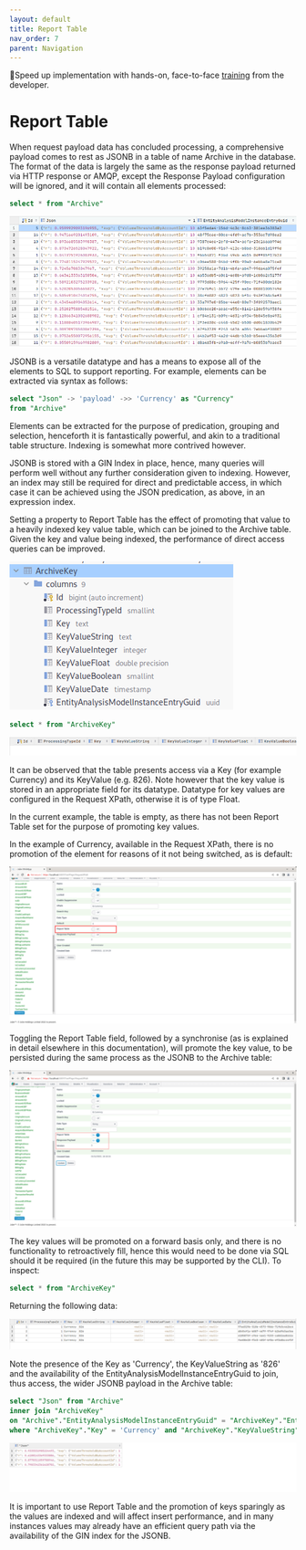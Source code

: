 ```yaml
---
layout: default
title: Report Table
nav_order: 7
parent: Navigation
---
```


🚀Speed up implementation with hands-on, face-to-face [training](https://www.jube.io/training) from the developer.

# Report Table
When request payload data has concluded processing, a comprehensive payload comes to rest as JSONB in a table of name Archive in the database.  The format of the data is largely the same as the response payload returned via HTTP response or AMQP,  except the Response Payload configuration will be ignored, and it will contain all elements processed:

```sql
select * from "Archive"
```

![Image](ContentsOfArchiveTable.png)

JSONB is a versatile datatype and has a means to expose all of the elements to SQL to support reporting.  For example,  elements can be extracted via syntax as follows:

```sql
select "Json" -> 'payload' ->> 'Currency' as "Currency"
from "Archive"
```

Elements can be extracted for the purpose of predication, grouping and selection,  henceforth it is fantastically powerful,  and akin to a traditional table structure.  Indexing is somewhat more contrived however.

JSONB is stored with a GIN Index in place, hence, many queries will perform well without any further consideration given to indexing.  However, an index may still be required for direct and predictable access, in which case  it can be achieved using the JSON predication, as above, in an expression index.

Setting a property to Report Table has the effect of promoting that value to a heavily indexed key value table, which can be joined to the Archive table.  Given the key and value being indexed, the performance of direct access queries can be improved.

![Image](AchiveKeyTableSpecification.png)

```sql
select * from "ArchiveKey"
```

![Image](EmptyArchiveKeyTable.png)

It can be observed that the table presents access via a Key (for example Currency) and its KeyValue (e.g. 826).  Note however that the key value is stored in an appropriate field for its datatype. Datatype for key values are configured in the Request XPath, otherwise it is of type Float.

In the current example,  the table is empty, as there has not been Report Table set for the purpose of promoting key values.

In the example of Currency, available in the Request XPath, there is no promotion of the element for reasons of it not being switched, as is default:

![Image](CurrencyWithoutReportTable.png)

Toggling the Report Table field, followed by a synchronise (as is explained in detail elsewhere in this documentation),  will promote the key value, to be persisted during the same process as the JSONB to the Archive table:

![Image](CurrencyUpdatedForReportTable.png)

The key values will be promoted on a forward basis only,  and there is no functionality to retroactively fill, hence this would need to be done via SQL should it be required (in the future this may be supported by the CLI).  To inspect:

```sql
select * from "ArchiveKey"
```

Returning the following data:

![Image](AvailableArchiveKeys.png)

Note the presence of the Key as 'Currency',  the KeyValueString as '826' and the availability of the EntityAnalysisModelInstanceEntryGuid to join,  thus access, the wider JSONB payload in the Archive table:

```sql
select "Json" from "Archive"
inner join "ArchiveKey"
on "Archive"."EntityAnalysisModelInstanceEntryGuid" = "ArchiveKey"."EntityAnalysisModelInstanceEntryGuid"
where "ArchiveKey"."Key" = 'Currency' and "ArchiveKey"."KeyValueString" = '826' 
```

![Image](KeyAccessOfJson.png)

It is important to use Report Table and the promotion of keys sparingly as the values are indexed and will affect insert performance, and in many instances values may already have an efficient query path via the availability of the GIN index for the JSONB.